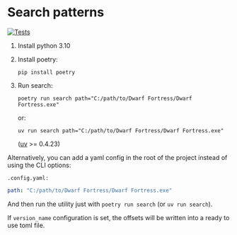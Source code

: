 # Search patterns

[![Tests](https://github.com/dfint/search_offsets/actions/workflows/tests.yml/badge.svg)](https://github.com/dfint/search_offsets/actions/workflows/tests.yml)

1. Install python 3.10

2. Install poetry:

    ```shell
    pip install poetry
    ```

3. Run search:

    ```shell
    poetry run search path="C:/path/to/Dwarf Fortress/Dwarf Fortress.exe"
    ```

    or:

    ```shell
    uv run search path="C:/path/to/Dwarf Fortress/Dwarf Fortress.exe"
    ```

    ([uv](https://github.com/astral-sh/uv) >= 0.4.23)

Alternatively, you can add a yaml config in the root of the project instead of using the CLI options:

`.config.yaml:`

```yaml
path: "C:/path/to/Dwarf Fortress/Dwarf Fortress.exe"
```

And then run the utility just with `poetry run search` (or `uv run search`).

If `version_name` configuration is set, the offsets will be written into a ready to use toml file.
